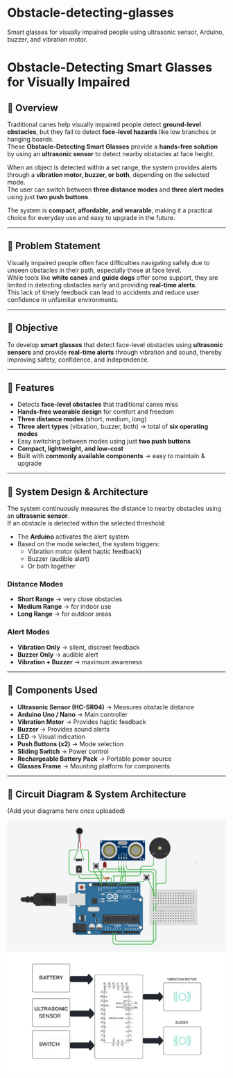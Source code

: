 # Obstacle-detecting-glasses
Smart glasses for visually impaired people using ultrasonic sensor, Arduino, buzzer, and vibration motor.

# Obstacle-Detecting Smart Glasses for Visually Impaired

## 🔹 Overview
Traditional canes help visually impaired people detect **ground-level obstacles**, but they fail to detect **face-level hazards** like low branches or hanging boards.  
These **Obstacle-Detecting Smart Glasses** provide a **hands-free solution** by using an **ultrasonic sensor** to detect nearby obstacles at face height.  

When an object is detected within a set range, the system provides alerts through a **vibration motor, buzzer, or both**, depending on the selected mode.  
The user can switch between **three distance modes** and **three alert modes** using just **two push buttons**.  

The system is **compact, affordable, and wearable**, making it a practical choice for everyday use and easy to upgrade in the future.  

---

## 🔹 Problem Statement
Visually impaired people often face difficulties navigating safely due to unseen obstacles in their path, especially those at face level.  
While tools like **white canes** and **guide dogs** offer some support, they are limited in detecting obstacles early and providing **real-time alerts**.  
This lack of timely feedback can lead to accidents and reduce user confidence in unfamiliar environments.  

---

## 🔹 Objective
To develop **smart glasses** that detect face-level obstacles using **ultrasonic sensors** and provide **real-time alerts** through vibration and sound, thereby improving safety, confidence, and independence.  

---

## 🔹 Features
- Detects **face-level obstacles** that traditional canes miss  
- **Hands-free wearable design** for comfort and freedom  
- **Three distance modes** (short, medium, long)  
- **Three alert types** (vibration, buzzer, both) → total of **six operating modes**  
- Easy switching between modes using just **two push buttons**  
- **Compact, lightweight, and low-cost**  
- Built with **commonly available components** → easy to maintain & upgrade  

---

## 🔹 System Design & Architecture
The system continuously measures the distance to nearby obstacles using an **ultrasonic sensor**.  
If an obstacle is detected within the selected threshold:  
- The **Arduino** activates the alert system  
- Based on the mode selected, the system triggers:  
  - Vibration motor (silent haptic feedback)  
  - Buzzer (audible alert)  
  - Or both together  

### Distance Modes
- **Short Range** → very close obstacles  
- **Medium Range** → for indoor use  
- **Long Range** → for outdoor areas  

### Alert Modes
- **Vibration Only** → silent, discreet feedback  
- **Buzzer Only** → audible alert  
- **Vibration + Buzzer** → maximum awareness  

---

## 🔹 Components Used
- **Ultrasonic Sensor (HC-SR04)** → Measures obstacle distance  
- **Arduino Uno / Nano** → Main controller  
- **Vibration Motor** → Provides haptic feedback  
- **Buzzer** → Provides sound alerts  
- **LED** → Visual indication  
- **Push Buttons (x2)** → Mode selection  
- **Sliding Switch** → Power control  
- **Rechargeable Battery Pack** → Portable power source  
- **Glasses Frame** → Mounting platform for components  

---

## 🔹 Circuit Diagram & System Architecture
(Add your diagrams here once uploaded)  

![Circuit Diagram](Images/obstacle_circuit.png)
![System Architecture](Images/obstacle_system.png)

